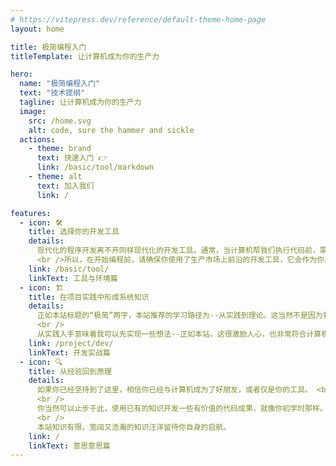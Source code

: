 ```yaml
---
# https://vitepress.dev/reference/default-theme-home-page
layout: home

title: 极简编程入门
titleTemplate: 让计算机成为你的生产力

hero:
  name: "极简编程入门"
  text: "技术提纲"
  tagline: 让计算机成为你的生产力
  image: 
    src: /home.svg
    alt: code, sure the hammer and sickle
  actions:
    - theme: brand
      text: 快速入门 👉
      link: /basic/tool/markdown
    - theme: alt
      text: 加入我们
      link: /

features:
  - icon: 🛠️
    title: 选择你的开发工具
    details: 
      现代化的程序开发离不开同样现代化的开发工具。通常，当计算机帮我们执行代码前，需要一系列工具将代码变为机它能识别的代码。随着技术变更，工具也变得越来越符合人的使用直觉。<br/>
      <br />所以，在开始编程前，请确保你使用了生产市场上前沿的开发工具，它会作为你最好的朋友陪伴你的开发进程。
    link: /basic/tool/
    linkText: 工具与环境篇
  - icon: 🏗️
    title: 在项目实践中形成系统知识
    details: 
      正如本站标题的“极简”两字，本站推荐的学习路径为--从实践到理论。这当然不是因为我们确信从实践到理论比起从理论到实践来是更可靠的学习路径，我们只确信该路径可行，并且以自身作为实践先例。 <br />
      <br />
      从实践入手意味着我可以先实现一些想法--正如本站，这很激励人心，也非常符合计算机领域侧重实现的特性。所以，本站将以目前行业普遍的开发体系为对象，分别对多端开发进行入门级的技术样例讲解，实现对应技术的demo样例，或者一个、多个完整的项目，即可以服务于人的代码。在这之后，如果诱发了你对计算机生产力的震撼，本站荣幸至极。
    link: /project/dev/
    linkText: 开发实战篇
  - icon: 🔍
    title: 从经验回到原理
    details: 
      如果你已经坚持到了这里，相信你已经与计算机成为了好朋友，或者仅是你的工具。 <br />
      <br />
      你当然可以止步于此，使用已有的知识开发一些有价值的代码成果，就像你初学时那样。但，如果在习惯了”是什么(What)“与”怎么做(How)“之后，你开始对”Why(为什么)“有着莫大热情，你应当会主动地去寻找--你的工具们（第三方库，第三方框架，甚至你工具的工具--计算机本身，它们的实现原理。<br />
      <br />
      本站知识有限，宽阔又浩瀚的知识汪洋留待你自身的启航。
    link: /
    linkText: 意思意思篇
---
```

<style>
:root {
  --vp-home-hero-name-color: transparent;
  --vp-home-hero-name-background: -webkit-linear-gradient(45deg, rgb(237, 44, 37) 3%, rgb(253, 207, 48));

  --vp-home-hero-image-background-image: linear-gradient(-27deg, rgb(237, 44, 37) 20%, rgb(253, 207, 48) 80%);
  --vp-home-hero-image-filter: blur(60px);
}
</style>
